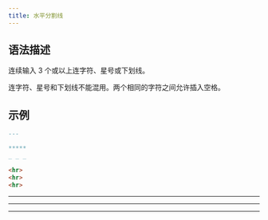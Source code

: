 ```yaml
---
title: 水平分割线
---
```


## 语法描述

连续输入 3 个或以上连字符、星号或下划线。

连字符、星号和下划线不能混用。两个相同的字符之间允许插入空格。

## 示例

```markdown
---

*****
_ _ _
```


```html
<hr>
<hr>
<hr>
```

<div class='exmp'>
  <div class='exmp-container'>
    <hr>
    <hr>
    <hr>
  </div>
</div>

